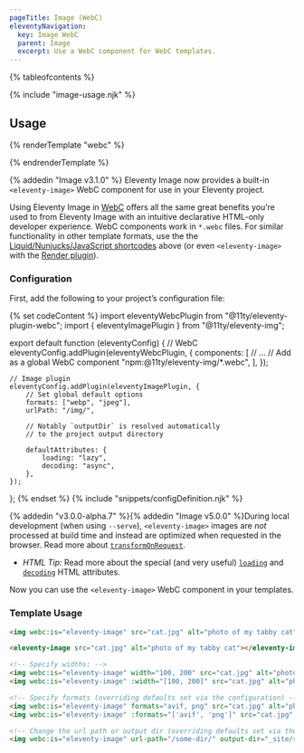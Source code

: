 ```yaml
---
pageTitle: Image (WebC)
eleventyNavigation:
  key: Image WebC
  parent: Image
  excerpt: Use a WebC component for WebC templates.
---
```


{% tableofcontents %}

{% include "image-usage.njk" %}

## Usage

{% renderTemplate "webc" %}
<div class="build-cost-inline">
<div><a href="./image.md#optimize-images-on-request"><build-cost @cost="1" @icon="🍦" @rating-icon="🍨" label="Serve Cost"></build-cost></a></div>
<div><a href="./image.md#build-cost"><build-cost @cost="3"></build-cost></a></div>
</div>
{% endrenderTemplate %}

{% addedin "Image v3.1.0" %} Eleventy Image now provides a built-in `<eleventy-image>` WebC component for use in your Eleventy project.

Using Eleventy Image in [WebC](/docs/languages/webc.md) offers all the same great benefits you’re used to from Eleventy Image with an intuitive declarative HTML-only developer experience. WebC components work in `*.webc` files. For similar functionality in other template formats, use the the [Liquid/Nunjucks/JavaScript shortcodes](./image-shortcodes.md) above (or even `<eleventy-image>` with the [Render plugin](/docs/plugins/render.md)).

### Configuration

First, add the following to your project’s configuration file:

{% set codeContent %}
import eleventyWebcPlugin from "@11ty/eleventy-plugin-webc";
import { eleventyImagePlugin } from "@11ty/eleventy-img";

export default function (eleventyConfig) {
	// WebC
	eleventyConfig.addPlugin(eleventyWebcPlugin, {
		components: [
			// …
			// Add as a global WebC component
			"npm:@11ty/eleventy-img/*.webc",
		],
	});

	// Image plugin
	eleventyConfig.addPlugin(eleventyImagePlugin, {
		// Set global default options
		formats: ["webp", "jpeg"],
		urlPath: "/img/",

		// Notably `outputDir` is resolved automatically
		// to the project output directory

		defaultAttributes: {
			loading: "lazy",
			decoding: "async",
		},
	});
};
{% endset %}
{% include "snippets/configDefinition.njk" %}

{% addedin "v3.0.0-alpha.7" %}{% addedin "Image v5.0.0" %}During local development (when using `--serve`), `<eleventy-image>` images are _not_ processed at build time and instead are optimized when requested in the browser. Read more about [`transformOnRequest`](./image.md#optimize-images-on-request).

- _HTML Tip:_ Read more about the special (and very useful) [`loading`](https://developer.mozilla.org/en-US/docs/Web/HTML/Element/img#attr-loading) and [`decoding`](https://developer.mozilla.org/en-US/docs/Web/HTML/Element/img#attr-decoding) HTML attributes.

Now you can use the `<eleventy-image>` WebC component in your templates.

### Template Usage

```html
<img webc:is="eleventy-image" src="cat.jpg" alt="photo of my tabby cat">
```

```html
<eleventy-image src="cat.jpg" alt="photo of my tabby cat"></eleventy-image>
```

```html
<!-- Specify widths: -->
<img webc:is="eleventy-image" width="100, 200" src="cat.jpg" alt="photo of my tabby cat">
<img webc:is="eleventy-image" :width="[100, 200]" src="cat.jpg" alt="photo of my tabby cat">
```

```html
<!-- Specify formats (overriding defaults set via the configuration) -->
<img webc:is="eleventy-image" formats="avif, png" src="cat.jpg" alt="photo of my tabby cat">
<img webc:is="eleventy-image" :formats="['avif', 'png']" src="cat.jpg" alt="photo of my tabby cat">
```

```html
<!-- Change the url path or output dir (overriding defaults set via the configuration above) -->
<img webc:is="eleventy-image" url-path="/some-dir/" output-dir="_site/some-dir/" src="cat.jpg" alt="photo of my tabby cat">
```